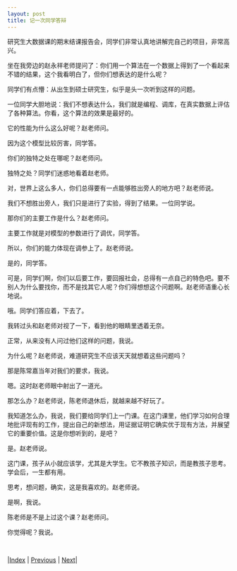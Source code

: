 ```yaml
---
layout: post
title: 记一次同学答辩
---
```


研究生大数据课的期末结课报告会，同学们非常认真地讲解完自己的项目，非常高兴。

坐在我旁边的赵永祥老师提问了：你们用一个算法在一个数据上得到了一个看起来不错的结果，这个我看明白了，但你们想表达的是什么呢？

同学们有点懵：从出生到硕士研究生，似乎是头一次听到这样的问题。

一位同学大胆地说：我们不想表达什么，我们就是编程、调库，在真实数据上评估了各种算法。你看，这个算法的效果是最好的。

它的性能为什么这么好呢？赵老师问。

因为这个模型比较厉害，同学答。

你们的独特之处在哪呢？赵老师问。

独特之处？同学们迷惑地看着赵老师。

对，世界上这么多人，你们总得要有一点能够胜出旁人的地方吧？赵老师说。

我们不想胜出旁人，我们只是进行了实验，得到了结果。一位同学说。

那你们的主要工作是什么？赵老师问。

主要工作就是对模型的参数进行了调优，同学答。

所以，你们的能力体现在调参上了。赵老师说。

是的，同学答。

可是，同学们啊，你们以后要工作，要回报社会，总得有一点自己的特色吧。要不别人为什么要找你，而不是找其它人呢？你们得想想这个问题啊。赵老师语重心长地说。

哦。同学们答应着，下去了。

我转过头和赵老师对视了一下，看到他的眼睛里透着无奈。

正常，从来没有人问过他们这样的问题，我说。

为什么呢？赵老师说，难道研究生不应该天天就想着这些问题吗？

那是陈常嘉当年对我们的要求，我说。

嗯。这时赵老师眼中射出了一道光。

那怎么办？赵老师说，陈老师退休后，就越来越不好玩了。

我知道怎么办，我说，我们要给同学们上一门课。在这门课里，他们学习如何合理地批评现有的工作，提出自己的新想法，用证据证明它确实优于现有方法，并展望它的重要价值。这是你想听到的，是吧？

是。赵老师说。

这门课，孩子从小就应该学，尤其是大学生。它不教孩子知识，而是教孩子思考。学会后，一生都有用。

思考，想问题，确实，这是我喜欢的。赵老师说。

是啊，我说。

陈老师是不是上过这个课？赵老师问。

你觉得呢？我说。

<br/>

|[Index](../../) | [Previous](../..) | [Next](2-mid-school)|
